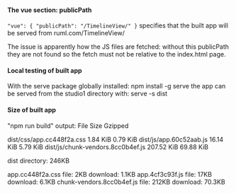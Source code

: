 #### The vue section: publicPath

``
"vue": {
  "publicPath": "/TimelineView/"
}
``
specifies that the built app will be served from ruml.com/TimelineView/

The issue is apparently how the JS files are fetched: without this publicPath
they are not found so the fetch must not be relative to the index.html page.

#### Local testing of built app

With the serve package globally installed:
   npm install -g serve
the app can be served from the studio1 directory with:
   serve -s dist

#### Size of built app

"npm run build" output:
 File                                 Size               Gzipped

  dist/css/app.cc448f2a.css            1.84 KiB           0.79 KiB
  dist/js/app.60c52aab.js              16.14 KiB          5.79 KiB
  dist/js/chunk-vendors.8cc0b4ef.js    207.52 KiB         69.88 KiB


dist directory: 246KB

app.cc448f2a.css            file:   2KB  download:  1.1KB
app.4cf3c93f.js             file:  17KB  download:  6.1KB
chunk-vendors.8cc0b4ef.js   file: 212KB  download: 70.3KB